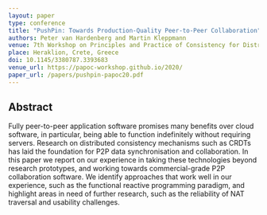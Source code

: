 ```yaml
---
layout: paper
type: conference
title: "PushPin: Towards Production-Quality Peer-to-Peer Collaboration"
authors: Peter van Hardenberg and Martin Kleppmann
venue: 7th Workshop on Principles and Practice of Consistency for Distributed Data (PaPoC)
place: Heraklion, Crete, Greece
doi: 10.1145/3380787.3393683
venue_url: https://papoc-workshop.github.io/2020/
paper_url: /papers/pushpin-papoc20.pdf
---
```



Abstract
--------

Fully peer-to-peer application software promises many benefits over cloud software, in particular,
being able to function indefinitely without requiring servers. Research on distributed consistency
mechanisms such as CRDTs has laid the foundation for P2P data synchronisation and collaboration. In
this paper we report on our experience in taking these technologies beyond research prototypes, and
working towards commercial-grade P2P collaboration software. We identify approaches that work well
in our experience, such as the functional reactive programming paradigm, and highlight areas in need
of further research, such as the reliability of NAT traversal and usability challenges.
